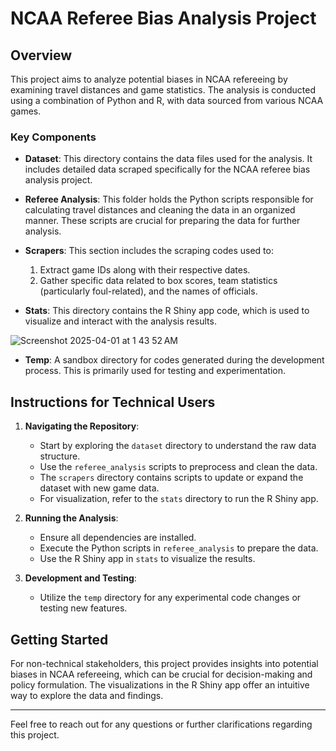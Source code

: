 # NCAA Referee Bias Analysis Project

## Overview

This project aims to analyze potential biases in NCAA refereeing by examining travel distances and game statistics. The analysis is conducted using a combination of Python and R, with data sourced from various NCAA games.

### Key Components

- **Dataset**: This directory contains the data files used for the analysis. It includes detailed data scraped specifically for the NCAA referee bias analysis project.

- **Referee Analysis**: This folder holds the Python scripts responsible for calculating travel distances and cleaning the data in an organized manner. These scripts are crucial for preparing the data for further analysis.

- **Scrapers**: This section includes the scraping codes used to:
  1. Extract game IDs along with their respective dates.
  2. Gather specific data related to box scores, team statistics (particularly foul-related), and the names of officials.

- **Stats**: This directory contains the R Shiny app code, which is used to visualize and interact with the analysis results.
  
![Screenshot 2025-04-01 at 1 43 52 AM](https://github.com/user-attachments/assets/c5d9c4cf-c4be-4521-93d4-c9dae43f925a)

- **Temp**: A sandbox directory for codes generated during the development process. This is primarily used for testing and experimentation.

  

## Instructions for Technical Users

1. **Navigating the Repository**:
   - Start by exploring the `dataset` directory to understand the raw data structure.
   - Use the `referee_analysis` scripts to preprocess and clean the data.
   - The `scrapers` directory contains scripts to update or expand the dataset with new game data.
   - For visualization, refer to the `stats` directory to run the R Shiny app.

2. **Running the Analysis**:
   - Ensure all dependencies are installed.
   - Execute the Python scripts in `referee_analysis` to prepare the data.
   - Use the R Shiny app in `stats` to visualize the results.

3. **Development and Testing**:
   - Utilize the `temp` directory for any experimental code changes or testing new features.

## Getting Started

For non-technical stakeholders, this project provides insights into potential biases in NCAA refereeing, which can be crucial for decision-making and policy formulation. The visualizations in the R Shiny app offer an intuitive way to explore the data and findings.

---

Feel free to reach out for any questions or further clarifications regarding this project.

